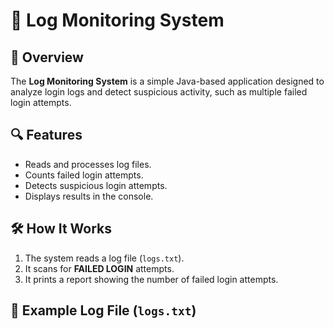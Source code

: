 # 🚀 Log Monitoring System

## 📌 Overview
The **Log Monitoring System** is a simple Java-based application designed to analyze login logs and detect suspicious activity, such as multiple failed login attempts.

## 🔍 Features
- Reads and processes log files.
- Counts failed login attempts.
- Detects suspicious login attempts.
- Displays results in the console.

## 🛠️ How It Works
1. The system reads a log file (`logs.txt`).
2. It scans for **FAILED LOGIN** attempts.
3. It prints a report showing the number of failed login attempts.

## 📂 Example Log File (`logs.txt`)
